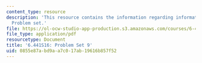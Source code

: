 ```yaml
---
content_type: resource
description: 'This resource contains the information regarding information theory:
  Problem set.'
file: https://ol-ocw-studio-app-production.s3.amazonaws.com/courses/6-441-information-theory-spring-2016/0855e87abd9aa7c017ab19616b857f52_MIT6_441S16_problem_set9.pdf
file_type: application/pdf
resourcetype: Document
title: '6.441S16: Problem Set 9'
uid: 0855e87a-bd9a-a7c0-17ab-19616b857f52
---
```

